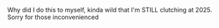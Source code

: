 Why did I do this to myself, kinda wild that I'm STILL clutching at 2025. Sorry for those inconvenienced
